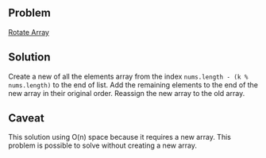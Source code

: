## Problem

[Rotate Array](https://leetcode.com/explore/interview/card/top-interview-questions-easy/92/array/646/)

## Solution

Create a new of all the elements array from the index 
`nums.length - (k % nums.length)` to the end of list. Add the remaining
elements to the end of the new array in their original order. Reassign
the new array to the old array.

## Caveat

This solution using O(n) space because it requires a new array. This problem
is possible to solve without creating a new array. 
